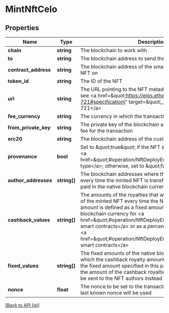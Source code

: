 # MintNftCelo

## Properties

Name | Type | Description | Notes
------------ | ------------- | ------------- | -------------
**chain** | **string** | The blockchain to work with |
**to** | **string** | The blockchain address to send the NFT to |
**contract_address** | **string** | The blockchain address of the smart contract to build the NFT on |
**token_id** | **string** | The ID of the NFT |
**url** | **string** | The URL pointing to the NFT metadata; for more information, see &lt;a href&#x3D;\&quot;https://eips.ethereum.org/EIPS/eip-721#specification\&quot; target&#x3D;\&quot;_blank\&quot;&gt;EIP-721&lt;/a&gt; |
**fee_currency** | **string** | The currency in which the transaction fee will be paid |
**from_private_key** | **string** | The private key of the blockchain address that will pay the fee for the transaction |
**erc20** | **string** | The blockchain address of the custom fungible token | [optional]
**provenance** | **bool** | Set to \&quot;true\&quot; if the NFT smart contract is of the &lt;a href&#x3D;\&quot;#operation/NftDeployErc721\&quot;&gt;provenance type&lt;/a&gt;; otherwise, set to \&quot;false\&quot;. | [optional]
**author_addresses** | **string[]** | The blockchain addresses where the royalties will be sent every time the minted NFT is transferred; the royalties are paid in the native blockchain currency, CELO | [optional]
**cashback_values** | **string[]** | The amounts of the royalties that will be paid to the authors of the minted NFT every time the NFT is transferred; the amount is defined as a fixed amount of the native blockchain currency for &lt;a href&#x3D;\&quot;#operation/NftDeployErc721\&quot;&gt;cashback smart contracts&lt;/a&gt; or as a percentage of the NFT price for &lt;a href&#x3D;\&quot;#operation/NftDeployErc721\&quot;&gt;provenance smart contracts&lt;/a&gt; | [optional]
**fixed_values** | **string[]** | The fixed amounts of the native blockchain currency to which the cashback royalty amounts will be compared to; if the fixed amount specified in this parameter is greater than the amount of the cashback royalties, this fixed amount will be sent to the NFT authors instead of the cashback royalties | [optional]
**nonce** | **float** | The nonce to be set to the transaction; if not present, the last known nonce will be used | [optional]

[[Back to API list]](../../README.md#api-endpoints)
